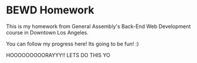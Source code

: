 # BEWD Homework

This is my homework from General Assembly's Back-End Web Development course in Downtown Los Angeles.

You can follow my progress here! Its going to be fun! :)

HOOOOOOOOORAYYY!! LETS DO THIS YO 
